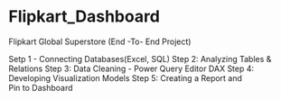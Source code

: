 # Flipkart_Dashboard
Flipkart Global Superstore (End -To- End Project)

Setp 1 - Connecting Databases(Excel, SQL)
Step 2: Analyzing Tables & Relations
Step 3: Data Cleaning - Power Query Editor DAX
Step 4: Developing Visualization Models
Step 5: Creating a Report and Pin to Dashboard
